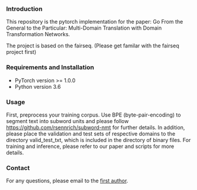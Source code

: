 ### Introduction
This repository is the pytorch implementation for the paper: Go From the General to the Particular: Multi-Domain Translation with Domain Transformation Networks.

The project is based on the fairseq. (Please get familar with the fairseq project first)

### Requirements and Installation
* PyTorch version >= 1.0.0
* Python version 3.6

### Usage
First, preprocess your training corpus. Use BPE (byte-pair-encoding) to segment text into subword units and please follow <https://github.com/rsennrich/subword-nmt> for further details. In addition, please place the validation and test sets of respective domains to the directory valid_test_txt, which is included in the directory of binary files. For training and inference, please refer to our paper and scripts for more details.

### Contact
For any questions, please email to the [first author](mailto:wangyong@eee.hku.hk).
